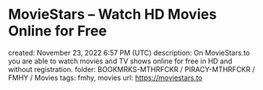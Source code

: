 # MovieStars – Watch HD Movies Online for Free

created: November 23, 2022 6:57 PM (UTC)
description: On MovieStars.to you are able to watch movies and TV shows online for free in HD and without registration.
folder: BOOKMRKS-MTHRFCKR / PIRACY-MTHRFCKR / FMHY / Movies
tags: fmhy, movies
url: https://moviestars.to
